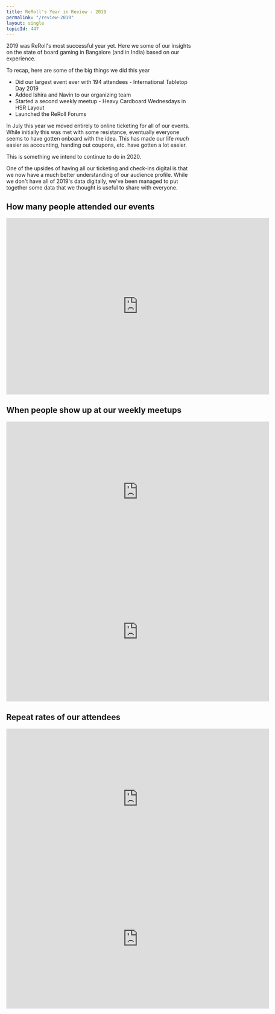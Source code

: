 ```yaml
---
title: ReRoll's Year in Review - 2019
permalink: "/review-2019"
layout: single
topicId: 447
---
```


2019 was ReRoll's most successful year yet. Here we some of our insights on the state of board gaming in Bangalore (and in India) based on our experience.

To recap, here are some of the big things we did this year

* Did our largest event ever with 194 attendees - International Tabletop Day 2019
* Added Ishira and Navin to our organizing team
* Started a second weekly meetup - Heavy Cardboard Wednesdays in HSR Layout
* Launched the ReRoll Forums


In July this year we moved entirely to online ticketing for all of our events. While initially this was met with some resistance, eventually everyone seems to have gotten onboard with the idea. This has made our life _much_ easier as accounting, handing out coupons, etc. have gotten a lot easier.

This is something we intend to continue to do in 2020.

One of the upsides of having all our ticketing and check-ins digital is that we now have a much better understanding of our audience profile. While we don't have all of 2019's data digitally, we've been managed to put together some data that we thought is useful to share with everyone.

## How many people attended our events
<iframe width="697" height="468" seamless frameborder="0" scrolling="no" src="https://docs.google.com/spreadsheets/d/e/2PACX-1vT-iHivuabYbjanTJw56-P-gcEPRFSqpBEawOxehh0N-rxEoRLrNm0pfvqSEceagNSokUs8Ay5sbq8f/pubchart?oid=2107508065&amp;format=interactive"></iframe>


## When people show up at our weekly meetups

<iframe width="697" height="371" seamless frameborder="0" scrolling="no" src="https://docs.google.com/spreadsheets/d/e/2PACX-1vT-iHivuabYbjanTJw56-P-gcEPRFSqpBEawOxehh0N-rxEoRLrNm0pfvqSEceagNSokUs8Ay5sbq8f/pubchart?oid=968300549&amp;format=interactive"></iframe>

<iframe width="697" height="371" seamless frameborder="0" scrolling="no" src="https://docs.google.com/spreadsheets/d/e/2PACX-1vT-iHivuabYbjanTJw56-P-gcEPRFSqpBEawOxehh0N-rxEoRLrNm0pfvqSEceagNSokUs8Ay5sbq8f/pubchart?oid=1935564046&amp;format=interactive"></iframe>


## Repeat rates of our attendees

<iframe width="697" height="371" seamless frameborder="0" scrolling="no" src="https://docs.google.com/spreadsheets/d/e/2PACX-1vT-iHivuabYbjanTJw56-P-gcEPRFSqpBEawOxehh0N-rxEoRLrNm0pfvqSEceagNSokUs8Ay5sbq8f/pubchart?oid=1541732700&amp;format=interactive"></iframe>



<iframe width="697" height="371" seamless frameborder="0" scrolling="no" src="https://docs.google.com/spreadsheets/d/e/2PACX-1vT-iHivuabYbjanTJw56-P-gcEPRFSqpBEawOxehh0N-rxEoRLrNm0pfvqSEceagNSokUs8Ay5sbq8f/pubchart?oid=1388444936&amp;format=interactive"></iframe>

